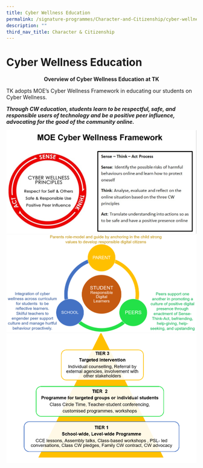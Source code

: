 ```yaml
---
title: Cyber Wellness Education
permalink: /signature-programmes/Character-and-Citizenship/cyber-wellness-education/
description: ""
third_nav_title: Character & Citizenship
---
```

# Cyber Wellness Education
<p style="text-align: center;"><b> Overview of Cyber Wellness Education at TK </b></p>

TK adopts MOE’s Cyber Wellness Framework in educating our students on Cyber Wellness. 

**_Through CW education, students learn to be respectful, safe, and responsible users of technology and be a positive peer influence, advocating for the good of the community online._**

![](/images/Signature%20Programmes/cyber-wellness-principles.png)
![](/images/Signature%20Programmes/multi-approach.png)
![](/images/Signature%20Programmes/3-tier.png)